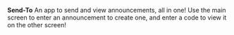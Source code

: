 **Send-To**
An app to send and view announcements, all in one! Use the main screen to enter an announcement to create one, and enter a code to view it on the other screen!
